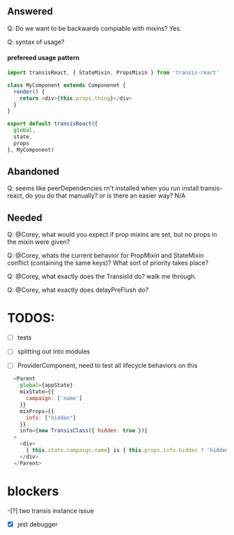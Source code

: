 ## Answered

Q: Do we want to be backwards compiable with mixins? Yes.

Q: syntax of usage?

#### prefereed usage pattern
```js
import transisReact, { StateMixin, PropsMixin } from 'transis-react'

class MyComponent extends Componenet {
  render() {
    return <div>{this.props.thing}</div>
  }
}

export default transisReact({
  global,
  state,
  props
}, MyComponent)
```

## Abandoned
Q: seems like peerDependencies rn't installed when you run install transis-react, do you do that manually? or is there an easier way?
N/A



## Needed
Q: @Corey, what would you expect if prop mixins are set, but no props in the mixin were given?

Q: @Corey, whats the current behavior for PropMixin and StateMixin conflict (containing the same keys)? What sort of priority takes place?

Q: @Corey, what exactly does the TransisId do? walk me through.

Q: @Corey, what exactly does delayPreFlush do?


# TODOS:
-[ ] tests
-[ ] splitting out into modules

-[ ] ProviderComponent, need to test all lifecycle behaviors on this

```js
  <Parent
    global={appState}
    mixState={{
      campaign: ['name']
    }}
    mixProps={{
      info: ["hidden"]
    }}
    info={new TransisClass({ hidden: true })}
  >
    <div>
      { this.state.campaign.name} is { this.props.info.hidden ? 'hidden' : 'revealing' }
    </div>
  </Parent>
```

# blockers
-[?] two transis instance issue
-[x] jest debugger